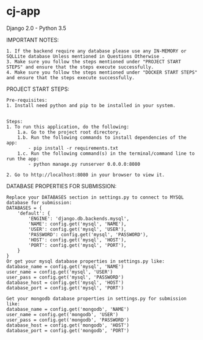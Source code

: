 # cj-app
Django 2.0 - Python 3.5

IMPORTANT NOTES:

    1. If the backend require any database please use any IN-MEMORY or SQLLite database Unless mentioned in Questions Otherwise .
    3. Make sure you follow the steps mentioned under "PROJECT START STEPS" and ensure that the steps execute successfully. 
    4. Make sure you follow the steps mentioned under "DOCKER START STEPS" and ensure that the steps execute successfully. 

PROJECT START STEPS:

    Pre-requisites:
    1. Install need python and pip to be installed in your system.


    Steps:
    1. To run this application, do the following:
        1.a. Go to the project root directory.
        1.b. Run the following commands to install dependencies of the app:
        	- pip install -r requirements.txt
        1.c. Run the following command(s) in the terminal/command line to run the app:    
            - python manage.py runserver 0.0.0.0:8080
    
    2. Go to http://localhost:8080 in your browser to view it.


DATABASE PROPERTIES FOR SUBMISSION:

    Replace your DATABASES section in settings.py to connect to MYSQL database for submission:
    DATABASES = {
        'default': {
            'ENGINE': 'django.db.backends.mysql',
            'NAME': config.get('mysql', 'NAME'),
            'USER': config.get('mysql', 'USER'),
            'PASSWORD': config.get('mysql', 'PASSWORD'),
            'HOST': config.get('mysql', 'HOST'),
            'PORT': config.get('mysql', 'PORT'),
        }
    }
    Or get your mysql database properties in settings.py like:
    database_name = config.get('mysql', 'NAME')
    user_name = config.get('mysql', 'USER')
    user_pass = config.get('mysql', 'PASSWORD')
    database_host = config.get('mysql', 'HOST')
    database_port = config.get('mysql', 'PORT')

    Get your mongodb database properties in settings.py for submission like:
    database_name = config.get('mongodb', 'NAME')
    user_name = config.get('mongodb', 'USER')
    user_pass = config.get('mongodb', 'PASSWORD')
    database_host = config.get('mongodb', 'HOST')
    database_port = config.get('mongodb', 'PORT')
